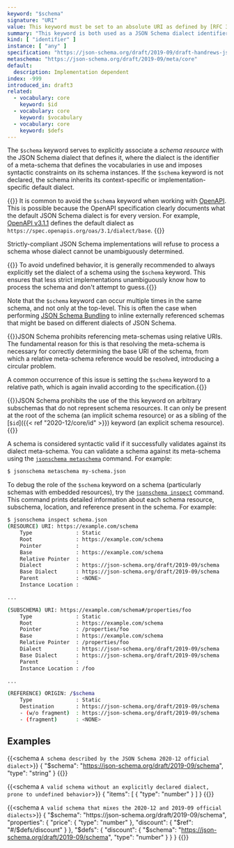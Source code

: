 ```yaml
---
keyword: "$schema"
signature: "URI"
value: This keyword must be set to an absolute URI as defined by [RFC 3986](https://www.rfc-editor.org/info/rfc3986)
summary: "This keyword is both used as a JSON Schema dialect identifier and as a reference to a JSON Schema which describes the set of valid schemas written for this particular dialect."
kind: [ "identifier" ]
instance: [ "any" ]
specification: "https://json-schema.org/draft/2019-09/draft-handrews-json-schema-02#rfc.section.8.1.1"
metaschema: "https://json-schema.org/draft/2019-09/meta/core"
default:
  description: Implementation dependent
index: -999
introduced_in: draft3
related:
  - vocabulary: core
    keyword: $id
  - vocabulary: core
    keyword: $vocabulary
  - vocabulary: core
    keyword: $defs
---
```


The `$schema` keyword serves to explicitly associate a _schema resource_ with
the JSON Schema dialect that defines it, where the dialect is the identifier of
a meta-schema that defines the vocabularies in use and imposes syntactic
constraints on its schema instances. If the `$schema` keyword is not declared,
the schema inherits its context-specific or implementation-specific default
dialect.

{{<learning-more>}} It is common to avoid the `$schema` keyword when working
with [OpenAPI](https://www.openapis.org). This is possible because the OpenAPI
specification clearly documents what the default JSON Schema dialect is for
every version. For example, [OpenAPI
v3.1.1](https://spec.openapis.org/oas/latest.html#json-schema-keywords) defines
the default dialect as `https://spec.openapis.org/oas/3.1/dialect/base`.
{{</learning-more>}}

Strictly-compliant JSON Schema implementations will refuse to process a schema
whose dialect cannot be unambiguously determined.

{{<best-practice>}} To avoid undefined behavior, it is generally recommended to
always explicitly set the dialect of a schema using the `$schema` keyword. This
ensures that less strict implementations unambiguously know how to process the
schema and don't attempt to guess.{{</best-practice>}}

Note that the `$schema` keyword can occur multiple times in the same schema,
and not only at the top-level. This is often the case when performing [JSON
Schema
Bundling](https://github.com/sourcemeta/jsonschema/blob/main/docs/bundle.markdown)
to inline externally referenced schemas that might be based on different
dialects of JSON Schema.

{{<common-pitfall>}}JSON Schema prohibits referencing meta-schemas using
relative URIs. The fundamental reason for this is that resolving the
meta-schema is necessary for correctly determining the base URI of the schema,
from which a relative meta-schema reference would be resolved, introducing a
circular problem.

A common occurrence of this issue is setting the `$schema` keyword to a
relative path, which is again invalid according to the
specification.{{</common-pitfall>}}

{{<common-pitfall>}}JSON Schema prohibits the use of the this keyword on
arbitrary subschemas that do not represent schema resources. It can only be
present at the root of the schema (an implicit schema resource) or as a sibling
of the [`$id`]({{< ref "2020-12/core/id" >}}) keyword (an explicit schema
resource).{{</common-pitfall>}}

A schema is considered syntactic valid if it successfully validates against its
dialect meta-schema. You can validate a schema against its meta-schema using
the [`jsonschema
metaschema`](https://github.com/sourcemeta/jsonschema/blob/main/docs/metaschema.markdown)
command.  For example:

```sh
$ jsonschema metaschema my-schema.json
```

To debug the role of the `$schema` keyword on a schema (particularly schemas
with embedded resources), try the [`jsonschema
inspect`](https://github.com/sourcemeta/jsonschema/blob/main/docs/inspect.markdown)
command. This command prints detailed information about each schema resource,
subschema, location, and reference present in the schema. For example:

```sh
$ jsonschema inspect schema.json
(RESOURCE) URI: https://example.com/schema
    Type              : Static
    Root              : https://example.com/schema
    Pointer           :
    Base              : https://example.com/schema
    Relative Pointer  :
    Dialect           : https://json-schema.org/draft/2019-09/schema
    Base Dialect      : https://json-schema.org/draft/2019-09/schema
    Parent            : <NONE>
    Instance Location :

...

(SUBSCHEMA) URI: https://example.com/schema#/properties/foo
    Type              : Static
    Root              : https://example.com/schema
    Pointer           : /properties/foo
    Base              : https://example.com/schema
    Relative Pointer  : /properties/foo
    Dialect           : https://json-schema.org/draft/2019-09/schema
    Base Dialect      : https://json-schema.org/draft/2019-09/schema
    Parent            :
    Instance Location : /foo

...

(REFERENCE) ORIGIN: /$schema
    Type              : Static
    Destination       : https://json-schema.org/draft/2019-09/schema
    - (w/o fragment)  : https://json-schema.org/draft/2019-09/schema
    - (fragment)      : <NONE>
```

## Examples

{{<schema `A schema described by the JSON Schema 2020-12 official dialect`>}}
{
  "$schema": "https://json-schema.org/draft/2019-09/schema",
  "type": "string"
}
{{</schema>}}

{{<schema `A valid schema without an explicitly declared dialect, prone to undefined behavior`>}}
{
  "items": [ { "type": "number" } ]
}
{{</schema>}}

{{<schema `A valid schema that mixes the 2020-12 and 2019-09 official dialects`>}}
{
  "$schema": "https://json-schema.org/draft/2019-09/schema",
  "properties": {
    "price": { "type": "number" },
    "discount": {
      "$ref": "#/$defs/discount"
    }
  },
  "$defs": {
    "discount": {
      "$schema": "https://json-schema.org/draft/2019-09/schema",
      "type": "number"
    }
  }
}
{{</schema>}}
